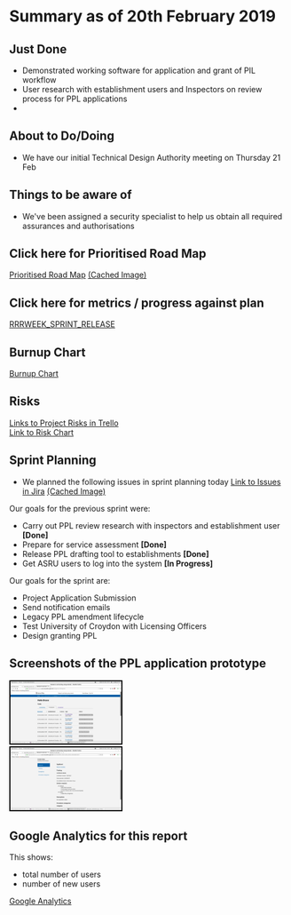 # Summary as of 20th February 2019 

## Just Done
* Demonstrated working software for application and grant of PIL workflow
* User research with establishment users and Inspectors on review process for PPL applications
* 

## About to Do/Doing
* We have our initial Technical Design Authority meeting on Thursday 21 Feb

## Things to be aware of
* We've been assigned a security specialist to help us obtain all required assurances and authorisations

## Click here for Prioritised Road Map
[Prioritised Road Map](https://trello.com/b/p7x9hbPV/prioritised-roadmap)    [\(Cached Image\)](graphs/ASLRoadMap20022019.jpg)

## Click here for metrics / progress against plan
[RRRWEEK_SPRINT_RELEASE](graphs/progress20022019.png)

## Burnup Chart
[Burnup Chart](burnup20022019.md)

## Risks
[Links to Project Risks in Trello](https://trello.com/b/VuFuCL7t/risk-register-and-kpis-asl-delivery) 
<BR>
[Link to Risk Chart](graphs/risk20022019.png)

## Sprint Planning
* We planned the following issues in sprint planning today [Link to Issues in Jira](https://jira.digital.homeoffice.gov.uk/secure/RapidBoard.jspa?rapidView=261)    [\(Cached Image\)](graphs/sprint20022019.png)

Our goals for the previous sprint were:
* Carry out PPL review research with inspectors and establishment user
**[Done]**
* Prepare for service assessment
**[Done]**
* Release PPL drafting tool to establishments
**[Done]**
* Get ASRU users to log into the system
**[In Progress]**

Our goals for the sprint are:
* Project Application Submission 
* Send notification emails 
* Legacy PPL amendment lifecycle 
* Test University of Croydon with Licensing Officers 
* Design granting PPL


## Screenshots of the PPL application prototype
<a href="graphs/proto1_20022019.png"><img src="graphs/proto1_20022019.png" alt="HTML5 Icon" width="200" style="border:2px solid black"></a>
<br>
<a href="graphs/proto2_20022019.png"><img src="graphs/proto2_20022019.png" alt="HTML5 Icon" width="200" style="border:2px solid black"></a>
<br>

## Google Analytics for this report

This shows:
* total number of users
* number of new users

[Google Analytics](graphs/GA20022019.jpg)

